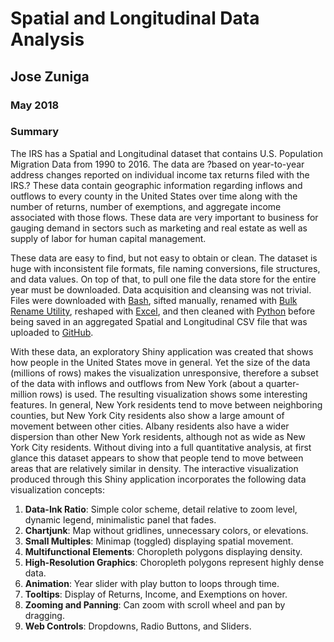 # Spatial and Longitudinal Data Analysis
## Jose Zuniga
### May 2018

### Summary

The IRS has a Spatial and Longitudinal dataset that contains U.S. Population Migration Data from 1990 to 2016. The data are ?based on year-to-year address changes reported on individual income tax returns filed with the IRS.? These data contain geographic information regarding inflows and outflows to every county in the United States over time along with the number of returns, number of exemptions, and aggregate income associated with those flows. These data are very important to business for gauging demand in sectors such as marketing and real estate as well as supply of labor for human capital management.

These data are easy to find, but not easy to obtain or clean. The dataset is huge with inconsistent file formats, file naming conversions, file structures, and data values. On top of that, to pull one file the data store for the entire year must be downloaded. Data acquisition and cleansing was not trivial. Files were downloaded with [Bash](https://www.gnu.org/software/bash/), sifted manually, renamed with [Bulk Rename Utility](http://www.bulkrenameutility.co.uk/Main_Intro.php), reshaped with [Excel](https://products.office.com/en-us/excel), and then cleaned with [Python](https://www.python.org/) before being saved in an aggregated Spatial and Longitudinal CSV file that was uploaded to [GitHub](https://github.com/jzuniga123/SPS/blob/master/DATA%20608/IRS_NYc1990to2016io.csv).

With these data, an exploratory Shiny application was created that shows how people in the United States move in general. Yet the size of the data (millions of rows) makes the visualization unresponsive, therefore a subset of the data with inflows and outflows from New York (about a quarter-million rows) is used. The resulting visualization shows some interesting features. In general, New York residents tend to move between neighboring counties, but New York City residents also show a large amount of movement between other cities. Albany residents also have a wider dispersion than other New York residents, although not as wide as New York City residents. Without diving into a full quantitative analysis, at first glance this dataset appears to show that people tend to move between areas that are relatively similar in density. The interactive visualization produced through this Shiny application incorporates the following data visualization concepts:

  1.  **Data-Ink Ratio**: Simple color scheme, detail relative to zoom level, dynamic legend, minimalistic panel that fades.
  2.  **Chartjunk**: Map without gridlines, unnecessary colors, or elevations.
  3.  **Small Multiples**: Minimap (toggled) displaying spatial movement.
  4.  **Multifunctional Elements**: Choropleth polygons displaying density.
  5.  **High-Resolution Graphics**: Choropleth polygons represent highly dense data.
  6.  **Animation**: Year slider with play button to loops through time.
  7.  **Tooltips**: Display of Returns, Income, and Exemptions on hover.
  8.  **Zooming and Panning**: Can zoom with scroll wheel and pan by dragging.
  9.  **Web Controls**: Dropdowns, Radio Buttons, and Sliders.